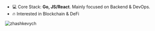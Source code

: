 - 💻 Core Stack: **Go, JS/React**. Mainly focused on Backend & DevOps.
- 🔥 Interested in Blockchain & DeFi

<p>&nbsp;<img align="left" src="https://github-readme-stats.vercel.app/api?username=zhashkevych&show_icons=true&hide_title=true" alt="zhashkevych" /></p>
